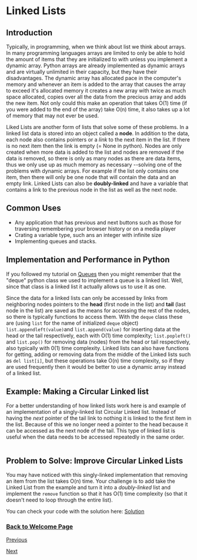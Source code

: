 # Linked Lists

<!-- Introduction -->
## Introduction

Typically, in programming, when we think about list we think about arrays. In many programming languages arrays are limited to only be able to hold the amount of items that they are initialized to with unless you implement a dynamic array. Python arrays are already implemented as dynamic arrays and are virtually unlimited in their capacity, but they have their disadvantages. The dynamic array has allocated pace in the computer's memory and whenever an item is added to the array that causes the array to exceed it's allocated memory it creates a new array with twice as much space allocated, copies over all the data from the precious array and adds the new item. Not only could this make an operation that takes O(1) time (if you were added to the end of the array) take O(n) time, it also takes up a lot of memory that may not ever be used.

Liked Lists are another form of lists that solve some of these problems. In a linked list data is stored into an object called a **node**. In addition to the data, each node also contains pointers or a _link_ to the next item in the list. If there is no next item then the link is empty (= None in python). Nodes are only created when more data is added to the list and nodes are removed if the data is removed, so there is only as many nodes as there are data items, thus we only use up as much memory as necessary --solving one of the problems with dynamic arrays. For example if the list only contains one item, then there will only be one node that will contain the data and an empty link. Linked Lists can also be **doubly-linked** and have a variable that contains a link to the previous node in the list as well as the next node. 

<!-- Common uses -->
## Common Uses

- Any application that has previous and next buttons such as those for traversing remembering your browser history or on a media player
- Crating a variable type, such ans an integer with infinite size
- Implementing queues and stacks.

<!-- Using a Linked list / Operations / performance -->
## Implementation and Performance in Python

If you followed my tutorial on [Queues](1-topic.md) then you might remember that the "deque" python class we used to implement a queue is a linked list. Well, since that class is a linked list it actually allows us to use it as one.

Since the data for a linked lists can only be accessed by links from neighboring nodes pointers to the **head** (first node in the list) and **tail** (last node in the list) are saved as the means for accessing the rest of the nodes, so there is typically functions to access them. With the `deque` class these are (using `list` for the name of initialized `deque` object) `list.appendleft(value)`and `list.append(value)` for inserting data at the head or the tail respectively, each with O(1) time complexity; `list.popleft()` and `list.pop()` for removing data (nodes) from the head or tail respectively, also typically with 0(1) time complexity. Linked lists can also have functions for getting, adding or removing data from the middle of the Linked lists such as `del list[i]`, but these operations take O(n) time complexity, so if they are used frequently then it would be better to use a dynamic array instead of a linked list.

<!-- Example -->
## Example: Making a Circular  Linked list

For a better understanding of how linked lists work here is and example of an implementation of a singly-linked list Circular Linked list. Instead of having the _next_ pointer of the tail link to nothing it is linked to the first item in the list. Because of this we no longer need a pointer to the head because it can be accessed as the next node of the tail. This type of linked list is useful when the data needs to be accessed repeatedly in the same order.

``` python

```

<!-- Problem to Solve -->
## Problem to Solve: Improve Circular Linked Lists

You may have noticed with this singly-linked implementation that removing an item from the list takes O(n) time. Your challenge is to add take the Linked List from the example and turn it into a _doubly-linked_ list and implement the `remove` function so that it has O(1) time complexity (so that it doesn't need to loop through the entire list).

<!-- Link to solution -->
You can check your code with the solution here: [Solution](tbd.py)

### [Back to Welcome Page](0-welcome.md)

[Previous](1-topic.md)

[Next](3-topic.md)
